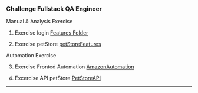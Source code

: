 ### Challenge Fullstack QA Engineer

Manual & Analysis Exercise

1. Exercise login  [Features Folder]( https://github.com/Flora-San/FullstackQAEngineer/tree/main/features)
   
2. Exercise petStore [petStoreFeatures](https://github.com/Flora-San/FullstackQAEngineer/tree/main/CucumberApiTest/target/test-classes/features)

Automation Exercise

3. Exercise Fronted Automation [AmazonAutomation](https://github.com/Flora-San/FullstackQAEngineer/tree/main/amazonTest)

4. Excercise API petStore [PetStoreAPI](https://github.com/Flora-San/FullstackQAEngineer/tree/main/CucumberApiTest/target/test-classes)


***

